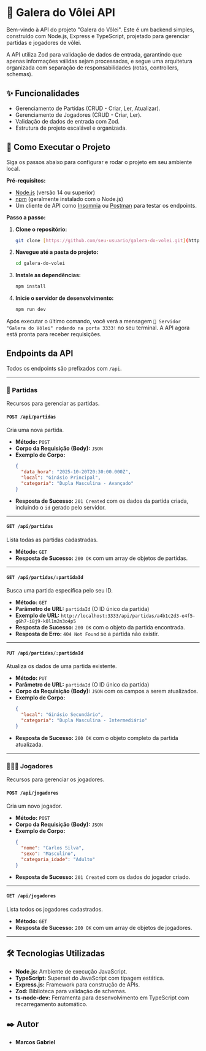 # 🏐 Galera do Vôlei API

Bem-vindo à API do projeto "Galera do Vôlei". Este é um backend simples, construído com Node.js, Express e TypeScript, projetado para gerenciar partidas e jogadores de vôlei.

A API utiliza Zod para validação de dados de entrada, garantindo que apenas informações válidas sejam processadas, e segue uma arquitetura organizada com separação de responsabilidades (rotas, controllers, schemas).

## ✨ Funcionalidades

* Gerenciamento de Partidas (CRUD - Criar, Ler, Atualizar).
* Gerenciamento de Jogadores (CRUD - Criar, Ler).
* Validação de dados de entrada com Zod.
* Estrutura de projeto escalável e organizada.

## 🚀 Como Executar o Projeto

Siga os passos abaixo para configurar e rodar o projeto em seu ambiente local.

**Pré-requisitos:**
* [Node.js](https://nodejs.org/) (versão 14 ou superior)
* [npm](https://www.npmjs.com/) (geralmente instalado com o Node.js)
* Um cliente de API como [Insomnia](https://insomnia.rest/) ou [Postman](https://www.postman.com/) para testar os endpoints.

**Passo a passo:**

1.  **Clone o repositório:**
    ```bash
    git clone [https://github.com/seu-usuario/galera-do-volei.git](https://github.com/seu-usuario/galera-do-volei.git)
    ```

2.  **Navegue até a pasta do projeto:**
    ```bash
    cd galera-do-volei
    ```

3.  **Instale as dependências:**
    ```bash
    npm install
    ```

4.  **Inicie o servidor de desenvolvimento:**
    ```bash
    npm run dev
    ```

Após executar o último comando, você verá a mensagem `🏐 Servidor "Galera do Vôlei" rodando na porta 3333!` no seu terminal. A API agora está pronta para receber requisições.

## Endpoints da API

Todos os endpoints são prefixados com `/api`.

---

### 🤾 Partidas

Recursos para gerenciar as partidas.

#### `POST /api/partidas`

Cria uma nova partida.

* **Método:** `POST`
* **Corpo da Requisição (Body):** `JSON`
* **Exemplo de Corpo:**
    ```json
    {
      "data_hora": "2025-10-20T20:30:00.000Z",
      "local": "Ginásio Principal",
      "categoria": "Dupla Masculina - Avançado"
    }
    ```
* **Resposta de Sucesso:** `201 Created` com os dados da partida criada, incluindo o `id` gerado pelo servidor.

---

#### `GET /api/partidas`

Lista todas as partidas cadastradas.

* **Método:** `GET`
* **Resposta de Sucesso:** `200 OK` com um array de objetos de partidas.

---

#### `GET /api/partidas/:partidaId`

Busca uma partida específica pelo seu ID.

* **Método:** `GET`
* **Parâmetro de URL:** `partidaId` (O ID único da partida)
* **Exemplo de URL:** `http://localhost:3333/api/partidas/a4b1c2d3-e4f5-g6h7-i8j9-k0l1m2n3o4p5`
* **Resposta de Sucesso:** `200 OK` com o objeto da partida encontrada.
* **Resposta de Erro:** `404 Not Found` se a partida não existir.

---

#### `PUT /api/partidas/:partidaId`

Atualiza os dados de uma partida existente.

* **Método:** `PUT`
* **Parâmetro de URL:** `partidaId` (O ID único da partida)
* **Corpo da Requisição (Body):** `JSON` com os campos a serem atualizados.
* **Exemplo de Corpo:**
    ```json
    {
      "local": "Ginásio Secundário",
      "categoria": "Dupla Masculina - Intermediário"
    }
    ```
* **Resposta de Sucesso:** `200 OK` com o objeto completo da partida atualizada.

---

### 🧑‍🤝‍🧑 Jogadores

Recursos para gerenciar os jogadores.

#### `POST /api/jogadores`

Cria um novo jogador.

* **Método:** `POST`
* **Corpo da Requisição (Body):** `JSON`
* **Exemplo de Corpo:**
    ```json
    {
      "nome": "Carlos Silva",
      "sexo": "Masculino",
      "categoria_idade": "Adulto"
    }
    ```
* **Resposta de Sucesso:** `201 Created` com os dados do jogador criado.

---

#### `GET /api/jogadores`

Lista todos os jogadores cadastrados.

* **Método:** `GET`
* **Resposta de Sucesso:** `200 OK` com um array de objetos de jogadores.

---

## 🛠️ Tecnologias Utilizadas

* **Node.js:** Ambiente de execução JavaScript.
* **TypeScript:** Superset do JavaScript com tipagem estática.
* **Express.js:** Framework para construção de APIs.
* **Zod:** Biblioteca para validação de schemas.
* **ts-node-dev:** Ferramenta para desenvolvimento em TypeScript com recarregamento automático.

## ✒️ Autor

* **Marcos Gabriel**
